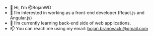 - 👋 Hi, I’m @BojanWD
- 👀 I’m interested in working as a front-end developer (React.js and Angular.js)
- 🌱 I’m currently learning back-end side of web applications.
- 📫 You can reach me using my email: bojan.branovacki@gmail.com

<!---
BojanWD/BojanWD is a ✨ special ✨ repository because its `README.md` (this file) appears on your GitHub profile.
You can click the Preview link to take a look at your changes.
--->
